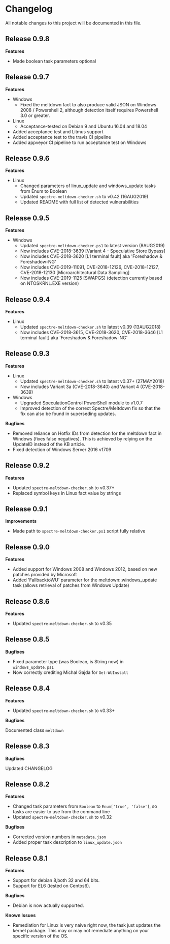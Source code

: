 # Changelog

All notable changes to this project will be documented in this file.

## Release 0.9.8

**Features**

* Made boolean task parameters optional

## Release 0.9.7

**Features**

* Windows
  * Fixed the meltdown fact to also produce valid JSON on Windows 2008 / Powershell 2, although detection itself requires Powershell 3.0 or greater.
* Linux
  * Acceptance-tested on Debian 9 and Ubuntu 16.04 and 18.04
* Added acceptance test and Litmus support
* Added acceptance test to the travis CI pipeline
* Added appveyor CI pipeline to run acceptance test on Windows

## Release 0.9.6

**Features**

* Linux
  * Changed parameters of linux_update and windows_update tasks from Enum to Boolean
  * Updated `spectre-meltdown-checker.sh` to v0.42 (16AUG2019)
  * Updated README with full list of detected vulnerabilities

## Release 0.9.5

**Features**

* Windows
  * Updated `spectre-meltdown-checker.ps1` to latest version (8AUG2019)
  * Now includes CVE-2018-3639 [Variant 4 - Speculative Store Bypass]
  * Now includes CVE-2018-3620 [L1 terminal fault] aka 'Foreshadow & Foreshadow-NG'
  * Now includes CVE-2019-11091, CVE-2018-12126, CVE-2018-12127, CVE-2018-12130 [Microarchitectural Data Sampling]
  * Now includes CVE-2019-1125 [SWAPGS] (detection currently based on NTOSKRNL.EXE version)

## Release 0.9.4

**Features**

* Linux
  * Updated `spectre-meltdown-checker.sh` to latest v0.39 (13AUG2018)
  * Now includes CVE-2018-3615, CVE-2018-3620, CVE-2018-3646 [L1 terminal fault] aka 'Foreshadow & Foreshadow-NG'

## Release 0.9.3

**Features**

* Linux
  * Updated `spectre-meltdown-checker.sh` to latest v0.37+ (27MAY2018)
  * Now includes Variant 3a (CVE-2018-3640) and Variant 4 (CVE-2018-3639)
* Windows
  * Upgraded SpeculationControl PowerShell module to v1.0.7
  * Improved detection of the correct Spectre/Meltdown fix so that the fix can also be found in superseding updates.

**Bugfixes**

* Removed reliance on Hotfix IDs from detection for the meltdown fact in Windows (fixes false negatives). This is achieved by relying on the UpdateID instead of the KB article.
* Fixed detection of Windows Server 2016 v1709

## Release 0.9.2

**Features**

* Updated `spectre-meltdown-checker.sh` to v0.37+
* Replaced symbol keys in Linux fact value by strings

## Release 0.9.1

**Improvements**

* Made path to `spectre-meltdown-checker.ps1` script fully relative

## Release 0.9.0

**Features**

* Added support for Windows 2008 and Windows 2012, based on new patches provided by Microsoft
* Added 'FallbacktoWU' parameter for the meltdown::windows_update task (allows retrieval of patches from Windows Update)

## Release 0.8.6

**Features**

* Updated `spectre-meltdown-checker.sh` to v0.35

## Release 0.8.5

**Bugfixes**

* Fixed parameter type (was Boolean, is String now) in `windows_update.ps1`
* Now correctly crediting Michal Gajda for `Get-WUInstall`

## Release 0.8.4

**Features**

* Updated `spectre-meltdown-checker.sh` to v0.33+

**Bugfixes**

Documented class `meltdown`

## Release 0.8.3

**Bugfixes**

Updated CHANGELOG

## Release 0.8.2

**Features**

* Changed task parameters from `Boolean` to `Enum['true', 'false']`, so tasks are easier to use from the command line
* Updated `spectre-meltdown-checker.sh` to v0.32

**Bugfixes**

* Corrected version numbers in `metadata.json`
* Added proper task description to `linux_update.json`

## Release 0.8.1

**Features**

* Support for debian 8,both 32 and 64 bits.
* Support for EL6 (tested on Centos6).

**Bugfixes**

* Debian is now actually supported.

**Known Issues**

* Remediation for Linux is very naive right now, the task just updates the kernel package. This may or may not remediate anything on your specific version of the OS.
